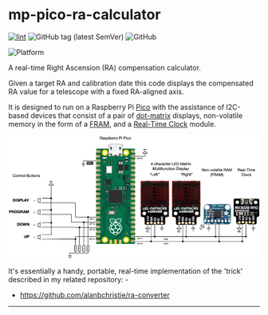 # mp-pico-ra-calculator

[![lint](https://github.com/alanbchristie/mp-pico-ra-calculator/actions/workflows/lint.yaml/badge.svg)](https://github.com/alanbchristie/mp-pico-ra-calculator/actions/workflows/lint.yaml)
![GitHub tag (latest SemVer)](https://img.shields.io/github/v/tag/alanbchristie/mp-pico-ra-calculator)
![GitHub](https://img.shields.io/github/license/alanbchristie/mp-pico-ra-calculator)

![Platform](https://img.shields.io/badge/platform-micropython-lightgrey)

A real-time Right Ascension (RA) compensation calculator.

Given a target RA and calibration date this code displays the compensated
RA value for a telescope with a fixed RA-aligned axis.

It is designed to run on a Raspberry Pi [Pico] with the assistance of I2C-based
devices that consist of a pair of [dot-matrix] displays, non-volatile memory
in the form of a [FRAM], and a [Real-Time Clock] module.

![schematic](ra-calculator.png)

It's essentially a handy, portable, real-time implementation of the
'trick' described in my related repository: -

- https://github.com/alanbchristie/ra-converter

---

[dot-matrix]: https://shop.pimoroni.com/products/led-dot-matrix-breakout?variant=32274405621843
[fram]: https://shop.pimoroni.com/products/adafruit-i2c-non-volatile-fram-breakout-256kbit-32kbyte
[pico]: https://shop.pimoroni.com/products/raspberry-pi-pico?variant=32402092294227
[real-time clock]: https://shop.pimoroni.com/products/rv3028-real-time-clock-rtc-breakout
